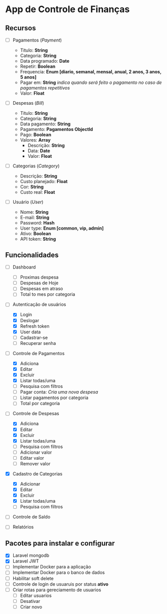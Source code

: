 # App de Controle de Finanças

## Recursos

- [ ] Pagamentos (*Payment*)
    * Titulo: **String**
    * Categoria: **String**
    * Data programado: **Date**
    * Repetir: **Boolean**
    * Frequencia: **Enum [diario, semanal, mensal, anual, 2 anos, 3 anos, 5 anos]**
    * Pagar em: **String** *indica quando será feito o pagamento no caso de pagamentos repetitivos*
    * Valor: **Float**

- [ ] Despesas (*Bill*)
    * Titulo: **String**
    * Categoria: **String**
    * Data pagamento: **String**
    * Pagamento: **Pagamentos ObjectId**
    * Pago: **Boolean**
    * Valores: **Array**
        * Descrição: **String**
        * Data: **Date**
        * Valor: **Float**

- [ ] Categorias (*Category*)
    * Descrição: **String**
    * Custo planejado: **Float**
    * Cor: **String**
    * Custo real: **Float**

- [ ] Usuário (*User*)
    * Nome: **String**
    * E-mail: **String**
    * Password: **Hash**
    * User type: **Enum [common, vip, admin]**
    * Ativo: **Boolean**
    * API token: **String**


## Funcionalidades

- [ ] Dashboard
    - [ ] Proximas despesa
    - [ ] Despesas de Hoje
    - [ ] Despesas em atraso
    - [ ] Total to mes por categoria

- [ ] Autenticação de usuários
    - [X] Login
    - [X] Deslogar
    - [X] Refresh token
    - [X] User data
    - [ ] Cadastrar-se
    - [ ] Recuperar senha

- [ ] Controle de Pagamentos
    - [X] Adiciona
    - [X] Editar
    - [X] Excluir
    - [X] Listar todas/uma
    - [ ] Pesquisa com filtros
    - [ ] Pagar conta: *Cria uma nova despesa*
    - [ ] Listar pagamentos por categoria
    - [ ] Total por categoria

- [ ] Controle de Despesas
    - [X] Adiciona
    - [X] Editar
    - [X] Excluir
    - [X] Listar todas/uma
    - [ ] Pesquisa com filtros
    - [ ] Adicionar valor
    - [ ] Editar valor
    - [ ] Remover valor

- [X] Cadastro de Categorias
    - [X] Adicionar
    - [X] Editar
    - [X] Excluir
    - [X] Listar todas/uma
    - [ ] Pesquisa com filtros

- [ ] Controle de Saldo

- [ ] Relatórios


## Pacotes para instalar e configurar

- [X] Laravel mongodb
- [X] Laravel JWT
- [ ] Implementar Docker para a aplicação
- [ ] Implementar Docker para o banco de dados
- [ ] Habilitar soft delete
- [ ] Controle de login de usuaruis por status **ativo**
- [ ] Criar rotas para gereciamento de usuarios
    - [ ] Editar usuarios
    - [ ] Desativar
    - [ ] Criar novo